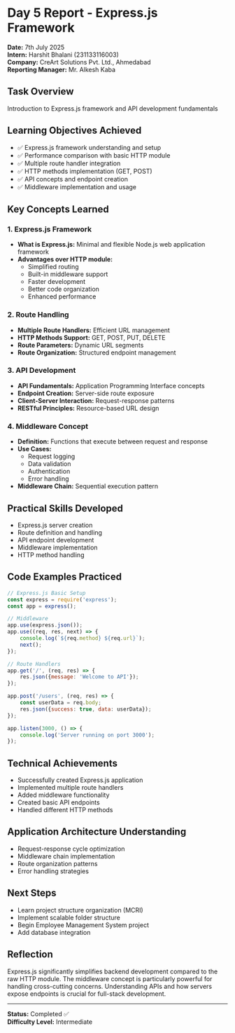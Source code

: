 # Day 5 Report - Express.js Framework

**Date:** 7th July 2025  
**Intern:** Harshit Bhalani (231133116003)  
**Company:** CreArt Solutions Pvt. Ltd., Ahmedabad  
**Reporting Manager:** Mr. Alkesh Kaba  

## Task Overview
Introduction to Express.js framework and API development fundamentals

## Learning Objectives Achieved
- ✅ Express.js framework understanding and setup
- ✅ Performance comparison with basic HTTP module
- ✅ Multiple route handler integration
- ✅ HTTP methods implementation (GET, POST)
- ✅ API concepts and endpoint creation
- ✅ Middleware implementation and usage

## Key Concepts Learned

### 1. Express.js Framework
- **What is Express.js:** Minimal and flexible Node.js web application framework
- **Advantages over HTTP module:**
  - Simplified routing
  - Built-in middleware support
  - Faster development
  - Better code organization
  - Enhanced performance

### 2. Route Handling
- **Multiple Route Handlers:** Efficient URL management
- **HTTP Methods Support:** GET, POST, PUT, DELETE
- **Route Parameters:** Dynamic URL segments
- **Route Organization:** Structured endpoint management

### 3. API Development
- **API Fundamentals:** Application Programming Interface concepts
- **Endpoint Creation:** Server-side route exposure
- **Client-Server Interaction:** Request-response patterns
- **RESTful Principles:** Resource-based URL design

### 4. Middleware Concept
- **Definition:** Functions that execute between request and response
- **Use Cases:**
  - Request logging
  - Data validation
  - Authentication
  - Error handling
- **Middleware Chain:** Sequential execution pattern

## Practical Skills Developed
- Express.js server creation
- Route definition and handling
- API endpoint development
- Middleware implementation
- HTTP method handling

## Code Examples Practiced
```javascript
// Express.js Basic Setup
const express = require('express');
const app = express();

// Middleware
app.use(express.json());
app.use((req, res, next) => {
    console.log(`${req.method} ${req.url}`);
    next();
});

// Route Handlers
app.get('/', (req, res) => {
    res.json({message: 'Welcome to API'});
});

app.post('/users', (req, res) => {
    const userData = req.body;
    res.json({success: true, data: userData});
});

app.listen(3000, () => {
    console.log('Server running on port 3000');
});
```

## Technical Achievements
- Successfully created Express.js application
- Implemented multiple route handlers
- Added middleware functionality
- Created basic API endpoints
- Handled different HTTP methods

## Application Architecture Understanding
- Request-response cycle optimization
- Middleware chain implementation
- Route organization patterns
- Error handling strategies

## Next Steps
- Learn project structure organization (MCRI)
- Implement scalable folder structure
- Begin Employee Management System project
- Add database integration

## Reflection
Express.js significantly simplifies backend development compared to the raw HTTP module. The middleware concept is particularly powerful for handling cross-cutting concerns. Understanding APIs and how servers expose endpoints is crucial for full-stack development.

---
**Status:** Completed ✅  
**Difficulty Level:** Intermediate
